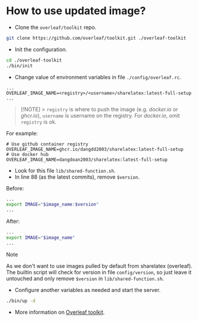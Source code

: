 # How to use updated image?

- Clone the `overleaf/toolkit` repo.

```bash
git clone https://github.com/overleaf/toolkit.git ./overleaf-toolkit
```

- Init the configuration.

```bash
cd ./overleaf-toolkit
./bin/init
```

- Change value of environment variables in file `./config/overleaf.rc`.

```config
...
OVERLEAF_IMAGE_NAME=<registry>/<username>/sharelatex:latest-full-setup
...
```

> [!NOTE] > `registry` is where to push the image (e.g. _docker.io_ or _ghcr.io_),
> `username` is username on the registry. For _docker.io_, omit `registry` is ok.

For example:

```config
# Use github container registry
OVERLEAF_IMAGE_NAME=ghcr.io/dangdd2003/sharelatex:latest-full-setup
# Use docker hub
OVERLEAF_IMAGE_NAME=dangdoan2003/sharelatex:latest-full-setup
```

- Look for this file `lib/shared-function.sh`.
- In line 88 (as the latest commits), remove `$version`.

Before:

```sh
...
export IMAGE="$image_name:$version"
...
```

After:

```sh
...
export IMAGE="$image_name"
...
```

> [!NOTE]
> As we don't want to use images pulled by default from sharelatex (overleaf).
> The builtin script will check for version in file `config/version`, so
> just leave it untouched and only remove `$version` in `lib/shared-function.sh`.

- Configure another variables as needed and start the server.

```bash
./bin/up -d
```

- More information on [Overleaf toolkit](https://github.com/overleaf/toolkit).

